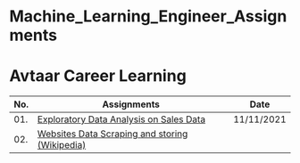# Machine_Learning_Engineer_Assignments

# Avtaar Career Learning

| No. | Assignments                                                                                                                                    |    Date    |
| --- | ---------------------------------------------------------------------------------------------------------------------------------------------- | :--------: |
| 01. | [Exploratory Data Analysis on Sales Data](https://github.com/SahilSK202/Machine_Learning_Engineer_Assignments/tree/main/01.EDA_Sales_Analysis) | 11/11/2021 |
| 02. | [Websites Data Scraping and storing (Wikipedia)]()                                                                                             |            |
